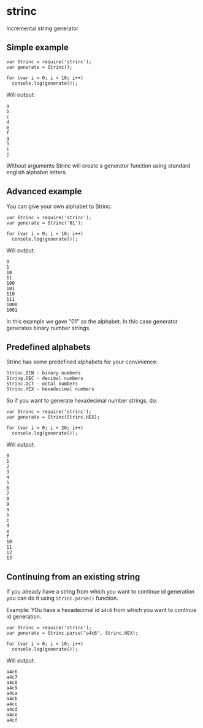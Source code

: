 # strinc
Incremental string generator

Simple example
--------------

```
var Strinc = require('strinc');
var generate = Strinc();

for (var i = 0; i < 10; i++)
  console.log(generate());
```

Will output:
```
a
b
c
d
e
f
g
h
i
j
```

Without arguments Strinc will create a generator function using standard english alphabet letters.

Advanced example
----------------

You can give your own alphabet to Strinc:

```
var Strinc = require('strinc');
var generate = Strinc('01');

for (var i = 0; i < 10; i++)
  console.log(generate());
```

Will output:
```
0
1
10
11
100
101
110
111
1000
1001
```

In this example we gave "01" as the alphabet. In this case generator generates binary number strings.

Predefined alphabets
--------------------

Strinc has some predefined alphabets for your convinience:

```
Strinc.BIN - binary numbers
String.DEC - decimal numbers
Strinc.OCT - octal numbers
Strinc.HEX - hexadecimal numbers
```

So if you want to generate hexadecimal number strings, do:

```
var Strinc = require('strinc');
var generate = Strinc(Strinc.HEX);

for (var i = 0; i < 20; i++)
  console.log(generate());
```

Will output:
```
0
1
2
3
4
5
6
7
8
9
a
b
c
d
e
f
10
11
12
13
```

Continuing from an existing string
----------------------------------

If you already have a string from which you want to continue id generation you can 
do it using `Strinc.parse()` function.

Example: YOu have a hexadecimal id `a4c6` from which you want to continue id generation.

```
var Strinc = require('strinc');
var generate = Strinc.parse("a4c6", Strinc.HEX);

for (var i = 0; i < 10; i++)
  console.log(generate());

```

Will output:

```
a4c6
a4c7
a4c8
a4c9
a4ca
a4cb
a4cc
a4cd
a4ce
a4cf
```
